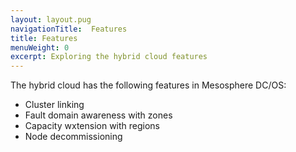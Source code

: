 ```yaml
---
layout: layout.pug
navigationTitle:  Features
title: Features
menuWeight: 0
excerpt: Exploring the hybrid cloud features
---
```


The hybrid cloud has the following features in Mesosphere DC/OS:
- Cluster linking
- Fault domain awareness with zones
- Capacity wxtension with regions
- Node decommissioning

